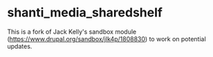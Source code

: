 # shanti_media_sharedshelf
This is a fork of Jack Kelly's sandbox module (https://www.drupal.org/sandbox/jlk4p/1808830) to work on potential updates.
